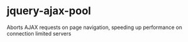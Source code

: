 # jquery-ajax-pool
Aborts AJAX requests on page navigation, speeding up performance on connection limited servers
